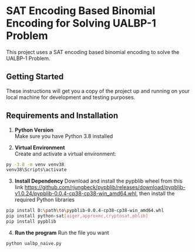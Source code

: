# SAT Encoding Based Binomial Encoding for Solving UALBP-1 Problem

This project uses a SAT encoding based binomial encoding to solve the UALBP-1 Problem.

## Getting Started

These instructions will get you a copy of the project up and running on your local machine for development and testing purposes.

## Requirements and Installation

1. **Python Version**  
   Make sure you have Python 3.8 installed

2. **Virtual Environment**  
   Create and activate a virtual environment:

```bash
py -3.8 -m venv venv38
venv38\Scripts\activate
```

3. **Install Dependency**
   Download and install the pypblib wheel from this link https://github.com/rjungbeck/pypblib/releases/download/pypblib-v1.0.24/pypblib-0.0.4-cp38-cp38-win_amd64.whl, then install the required Python libraries

```bash
pip install D:\path\to\pypblib-0.0.4-cp38-cp38-win_amd64.whl
pip install python-sat[aiger,approxmc,cryptosat,pblib]
pip install pypblib
```

4. **Run the program**
   Run the file you want

```bash
python ualbp_naive.py
```
